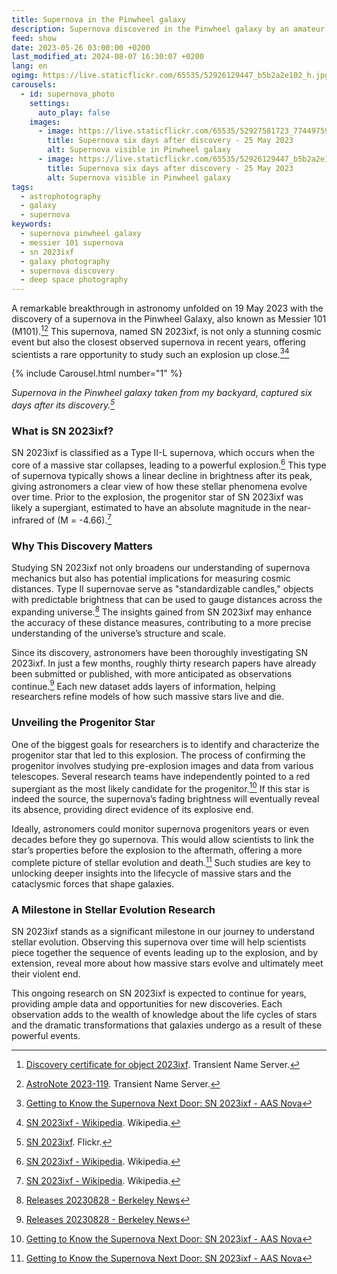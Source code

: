 ```yaml
---
title: Supernova in the Pinwheel galaxy
description: Supernova discovered in the Pinwheel galaxy by an amateur astronomer
feed: show
date: 2023-05-26 03:00:00 +0200
last_modified_at: 2024-08-07 16:30:07 +0200
lang: en
ogimg: https://live.staticflickr.com/65535/52926129447_b5b2a2e102_h.jpg
carousels:
  - id: supernova_photo
    settings:
      auto_play: false
    images:
      - image: https://live.staticflickr.com/65535/52927581723_77449759fc_h.jpg
        title: Supernova six days after discovery - 25 May 2023
        alt: Supernova visible in Pinwheel galaxy
      - image: https://live.staticflickr.com/65535/52926129447_b5b2a2e102_h.jpg
        title: Supernova six days after discovery - 25 May 2023
        alt: Supernova visible in Pinwheel galaxy
tags:
  - astrophotography
  - galaxy
  - supernova
keywords:
  - supernova pinwheel galaxy
  - messier 101 supernova
  - sn 2023ixf
  - galaxy photography
  - supernova discovery
  - deep space photography
---
```


A remarkable breakthrough in astronomy unfolded on 19 May 2023 with the discovery of a supernova in the Pinwheel Galaxy, also known as Messier 101 (M101).[^1][^2] This supernova, named SN 2023ixf, is not only a stunning cosmic event but also the closest observed supernova in recent years, offering scientists a rare opportunity to study such an explosion up close.[^3][^4]

{% include Carousel.html number="1" %}

*Supernova in the Pinwheel galaxy taken from my backyard, captured six days after its discovery.[^5]*

### What is SN 2023ixf?

SN 2023ixf is classified as a Type II-L supernova, which occurs when the core of a massive star collapses, leading to a powerful explosion.[^4] This type of supernova typically shows a linear decline in brightness after its peak, giving astronomers a clear view of how these stellar phenomena evolve over time. Prior to the explosion, the progenitor star of SN 2023ixf was likely a supergiant, estimated to have an absolute magnitude in the near-infrared of (M = -4.66).[^4]

### Why This Discovery Matters

Studying SN 2023ixf not only broadens our understanding of supernova mechanics but also has potential implications for measuring cosmic distances. Type II supernovae serve as "standardizable candles," objects with predictable brightness that can be used to gauge distances across the expanding universe.[^6] The insights gained from SN 2023ixf may enhance the accuracy of these distance measures, contributing to a more precise understanding of the universe’s structure and scale.

Since its discovery, astronomers have been thoroughly investigating SN 2023ixf. In just a few months, roughly thirty research papers have already been submitted or published, with more anticipated as observations continue.[^6] Each new dataset adds layers of information, helping researchers refine models of how such massive stars live and die.

### Unveiling the Progenitor Star

One of the biggest goals for researchers is to identify and characterize the progenitor star that led to this explosion. The process of confirming the progenitor involves studying pre-explosion images and data from various telescopes. Several research teams have independently pointed to a red supergiant as the most likely candidate for the progenitor.[^3] If this star is indeed the source, the supernova’s fading brightness will eventually reveal its absence, providing direct evidence of its explosive end.

Ideally, astronomers could monitor supernova progenitors years or even decades before they go supernova. This would allow scientists to link the star’s properties before the explosion to the aftermath, offering a more complete picture of stellar evolution and death.[^3] Such studies are key to unlocking deeper insights into the lifecycle of massive stars and the cataclysmic forces that shape galaxies.

### A Milestone in Stellar Evolution Research

SN 2023ixf stands as a significant milestone in our journey to understand stellar evolution. Observing this supernova over time will help scientists piece together the sequence of events leading up to the explosion, and by extension, reveal more about how massive stars evolve and ultimately meet their violent end.

This ongoing research on SN 2023ixf is expected to continue for years, providing ample data and opportunities for new discoveries. Each observation adds to the wealth of knowledge about the life cycles of stars and the dramatic transformations that galaxies undergo as a result of these powerful events.


[^1]: [Discovery certificate for object 2023ixf](https://www.wis-tns.org/object/2023ixf/discovery-cert). Transient Name Server.
[^2]: [AstroNote 2023-119](https://www.wis-tns.org/astronotes/astronote/2023-119). Transient Name Server.
[^3]: [Getting to Know the Supernova Next Door: SN 2023ixf - AAS Nova](https://aasnova.org/2023/09/27/getting-to-know-the-supernova-next-door-sn-2023ixf/)
[^4]: [SN 2023ixf - Wikipedia](https://en.wikipedia.org/wiki/SN_2023ixf). Wikipedia.
[^5]: [SN 2023ixf](https://www.flickr.com/photos/edoardo_tosin/albums/72177720308577781). Flickr.
[^6]: [Releases 20230828 - Berkeley News](https://news.berkeley.edu/2023/08/29/releases-20230828-6895045)
